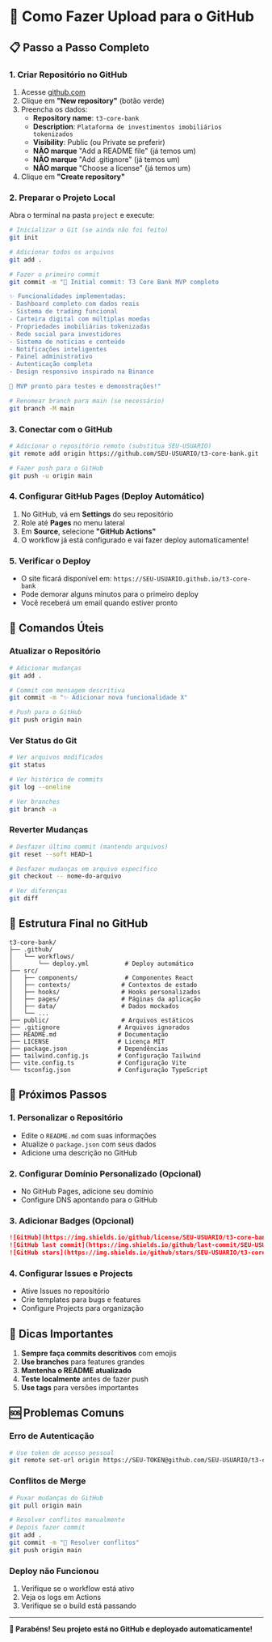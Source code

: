 # 🚀 Como Fazer Upload para o GitHub

## 📋 Passo a Passo Completo

### 1. **Criar Repositório no GitHub**

1. Acesse [github.com](https://github.com)
2. Clique em **"New repository"** (botão verde)
3. Preencha os dados:
   - **Repository name**: `t3-core-bank`
   - **Description**: `Plataforma de investimentos imobiliários tokenizados`
   - **Visibility**: Public (ou Private se preferir)
   - **NÃO marque** "Add a README file" (já temos um)
   - **NÃO marque** "Add .gitignore" (já temos um)
   - **NÃO marque** "Choose a license" (já temos um)
4. Clique em **"Create repository"**

### 2. **Preparar o Projeto Local**

Abra o terminal na pasta `project` e execute:

```bash
# Inicializar o Git (se ainda não foi feito)
git init

# Adicionar todos os arquivos
git add .

# Fazer o primeiro commit
git commit -m "🎉 Initial commit: T3 Core Bank MVP completo

✨ Funcionalidades implementadas:
- Dashboard completo com dados reais
- Sistema de trading funcional
- Carteira digital com múltiplas moedas
- Propriedades imobiliárias tokenizadas
- Rede social para investidores
- Sistema de notícias e conteúdo
- Notificações inteligentes
- Painel administrativo
- Autenticação completa
- Design responsivo inspirado na Binance

🚀 MVP pronto para testes e demonstrações!"

# Renomear branch para main (se necessário)
git branch -M main
```

### 3. **Conectar com o GitHub**

```bash
# Adicionar o repositório remoto (substitua SEU-USUARIO)
git remote add origin https://github.com/SEU-USUARIO/t3-core-bank.git

# Fazer push para o GitHub
git push -u origin main
```

### 4. **Configurar GitHub Pages (Deploy Automático)**

1. No GitHub, vá em **Settings** do seu repositório
2. Role até **Pages** no menu lateral
3. Em **Source**, selecione **"GitHub Actions"**
4. O workflow já está configurado e vai fazer deploy automaticamente!

### 5. **Verificar o Deploy**

- O site ficará disponível em: `https://SEU-USUARIO.github.io/t3-core-bank`
- Pode demorar alguns minutos para o primeiro deploy
- Você receberá um email quando estiver pronto

## 🔧 Comandos Úteis

### **Atualizar o Repositório**
```bash
# Adicionar mudanças
git add .

# Commit com mensagem descritiva
git commit -m "✨ Adicionar nova funcionalidade X"

# Push para o GitHub
git push origin main
```

### **Ver Status do Git**
```bash
# Ver arquivos modificados
git status

# Ver histórico de commits
git log --oneline

# Ver branches
git branch -a
```

### **Reverter Mudanças**
```bash
# Desfazer último commit (mantendo arquivos)
git reset --soft HEAD~1

# Desfazer mudanças em arquivo específico
git checkout -- nome-do-arquivo

# Ver diferenças
git diff
```

## 📁 Estrutura Final no GitHub

```
t3-core-bank/
├── .github/
│   └── workflows/
│       └── deploy.yml          # Deploy automático
├── src/
│   ├── components/             # Componentes React
│   ├── contexts/              # Contextos de estado
│   ├── hooks/                 # Hooks personalizados
│   ├── pages/                 # Páginas da aplicação
│   ├── data/                  # Dados mockados
│   └── ...
├── public/                    # Arquivos estáticos
├── .gitignore                # Arquivos ignorados
├── README.md                 # Documentação
├── LICENSE                   # Licença MIT
├── package.json              # Dependências
├── tailwind.config.js        # Configuração Tailwind
├── vite.config.ts            # Configuração Vite
└── tsconfig.json             # Configuração TypeScript
```

## 🌟 Próximos Passos

### **1. Personalizar o Repositório**
- Edite o `README.md` com suas informações
- Atualize o `package.json` com seus dados
- Adicione uma descrição no GitHub

### **2. Configurar Domínio Personalizado** (Opcional)
- No GitHub Pages, adicione seu domínio
- Configure DNS apontando para o GitHub

### **3. Adicionar Badges** (Opcional)
```markdown
![GitHub](https://img.shields.io/github/license/SEU-USUARIO/t3-core-bank)
![GitHub last commit](https://img.shields.io/github/last-commit/SEU-USUARIO/t3-core-bank)
![GitHub stars](https://img.shields.io/github/stars/SEU-USUARIO/t3-core-bank)
```

### **4. Configurar Issues e Projects**
- Ative Issues no repositório
- Crie templates para bugs e features
- Configure Projects para organização

## 🎯 Dicas Importantes

1. **Sempre faça commits descritivos** com emojis
2. **Use branches** para features grandes
3. **Mantenha o README atualizado**
4. **Teste localmente** antes de fazer push
5. **Use tags** para versões importantes

## 🆘 Problemas Comuns

### **Erro de Autenticação**
```bash
# Use token de acesso pessoal
git remote set-url origin https://SEU-TOKEN@github.com/SEU-USUARIO/t3-core-bank.git
```

### **Conflitos de Merge**
```bash
# Puxar mudanças do GitHub
git pull origin main

# Resolver conflitos manualmente
# Depois fazer commit
git add .
git commit -m "🔧 Resolver conflitos"
git push origin main
```

### **Deploy não Funcionou**
1. Verifique se o workflow está ativo
2. Veja os logs em Actions
3. Verifique se o build está passando

---

**🎉 Parabéns! Seu projeto está no GitHub e deployado automaticamente!**
